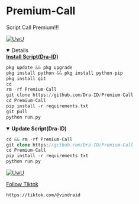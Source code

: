 # Premium-Call 
Script Call Premium!!!
<p align="center">
  
  <a href="https://github.com/Dra-ID"><img src="http://readme-typing-svg.herokuapp.com?color=FF1493&center=true&vCenter=true&multiline=false&lines=Kasih+Star+Dong+Sayang+Scnya+^_^" alt="UwU">
  
<details open>
  <summary><strong> Install Script(Dra-ID)</strong></summary>
  
```python
pkg update && pkg upgrade
pkg install python && pkg install python-pip
pkg install git
cd
rm -rf Premium-Call
git clone https://github.com/Dra-ID/Premium-Call
cd Premium-Call 
pip install -r requirements.txt
git pull
python run.py
```
  </details>
  
<details open>
  <summary><strong> Update Script(Dra-ID)</strong></summary>

  ```php
  cd && rm -rf Premium-Call
  git clone https://github.com/Dra-ID/Premium-Call
  cd Premium-Call
  pip install -r requirements.txt
  python run.py
  ```
  </details>

  <p align="center">
  
  <a href="https://github.com/Dra-ID"><img src="http://readme-typing-svg.herokuapp.com?color=FFFFFF&center=true&vCenter=true&multiline=false&lines=Recode/Decode+Lu+Sampah+(Trah+🚮" alt="UwU">
  
Follow Tiktok 
```bash
https://tiktok.com/@vindraid
```
